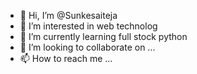 - 👋 Hi, I’m @Sunkesaiteja
- 👀 I’m interested in web technolog 
- 🌱 I’m currently learning full stock python 
- 💞️ I’m looking to collaborate on ...
- 📫 How to reach me ...

<!---
Sunkesaiteja/Sunkesaiteja is a ✨ special ✨ repository because its `README.md` (this file) appears on your GitHub profile.
You can click the Preview link to take a look at your changes.
--->
